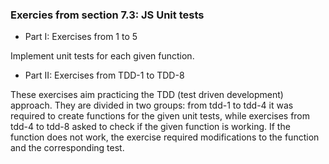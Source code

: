 ### Exercies from section 7.3: JS Unit tests

- Part I: Exercises from 1 to 5

Implement unit tests for each given function. 

- Part II: Exercises from TDD-1 to TDD-8

These exercises aim practicing the TDD (test driven development) approach. They are divided in two groups: from tdd-1 to tdd-4 it was required to create functions for the given unit tests, while exercises from tdd-4 to tdd-8 asked to check if the given function is working. If the function does not work, the exercise required modifications to the function and the corresponding test.